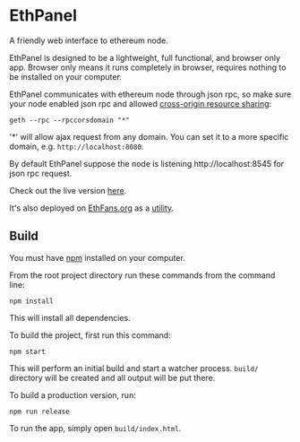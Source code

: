 # EthPanel

A friendly web interface to ethereum node.

EthPanel is designed to be a lightweight, full functional, and browser only app. Browser only means it runs completely in browser, requires nothing to be installed on your computer.

EthPanel communicates with ethereum node through json rpc, so make sure your node enabled json rpc and allowed [cross-origin resource sharing](http://en.wikipedia.org/wiki/Cross-origin_resource_sharing):

    geth --rpc --rpccorsdomain "*"

'*' will allow ajax request from any domain. You can set it to a more specific domain, e.g. `http://localhost:8080`.

By default EthPanel suppose the node is listening http://localhost:8545 for json rpc request.

Check out the live version [here](http://janx.github.io/ethpanel/).

It's also deployed on [EthFans.org](http://ethfans.org) as a [utility](http://ethfans.org/ethpanel/).

## Build

You must have [npm](https://www.npmjs.org/) installed on your computer.

From the root project directory run these commands from the command line:

    npm install

This will install all dependencies.

To build the project, first run this command:

    npm start

This will perform an initial build and start a watcher process. `build/` directory will be created and all output will be put there.

To build a production version, run:

    npm run release

To run the app, simply open `build/index.html`.
